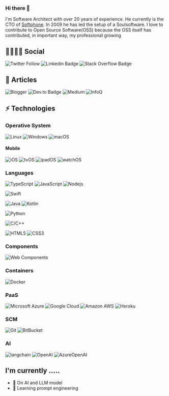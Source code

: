 ### Hi there 👋

I'm Software Architect with over 20 years of experience. He currently is the CTO of [Softphone](http://www.softphone.it). In 2009 he has led the setup of a Soulsoftware.
I love to contribute to Open Source Software(OSS) because the OSS itself has contributed, in important way, my professional growing

## 👩‍👩‍👦‍👦 Social

![Twitter Follow](https://img.shields.io/twitter/follow/bsorrentinoJ?label=twitter)
![Linkedin Badge](https://img.shields.io/badge/-Linked%20In-blue?style=flat-square&logo=Linkedin&logoColor=white&link=https://www.linkedin.com/in/bartolomeosorrentino/)
![Stack Overflow Badge](https://img.shields.io/badge/-Stack%20Overflow-gray?style=social&logo=stackoverflow&link=https://stackoverflow.com/users/521197/bsorrentino)

## 📜 Articles
![Blogger](https://img.shields.io/badge/-Blogger-orange?style=flat-square&logo=blogger&labelColor=E0E0E0&https://soulsoftware-bsc.blogspot.com/)
![Dev.to Badge](https://img.shields.io/badge/-Dev.To-gray?style=flat-square&logo=dev.to&link=https://dev.to/bsorrentino)
![Medium](https://img.shields.io/badge/-Medium-black?logo=medium&link=https://medium.com/@bsorrentino)
![InfoQ](https://img.shields.io/badge/-InfoQ-blue?logo=infoq&link=https://www.infoq.com/profile/Bartolomeo-Sorrentino.1/)

## ⚡ Technologies

### Operative System
![Linux](https://img.shields.io/badge/Linux-black?style=flat-square&logo=linux&&logoColor=white)
![Windows](https://img.shields.io/badge/Windows-black?style=flat-square&logo=windows&logoColor=blue)
![macOS](https://img.shields.io/badge/macOS-black?style=flat-square&logo=macos&logoColor=white)


#### Mobile

![iOS](https://img.shields.io/badge/iPhone-black?style=flat-square&logo=ios&&logoColor=white)
![tvOS](https://img.shields.io/badge/tvOS-black?style=flat-square&logo=tvos&logoColor=black)
![ipadOS](https://img.shields.io/badge/ipadOS-black?style=flat-square&logo=ipados&logoColor=black)
![watchOS](https://img.shields.io/badge/watchOS-black?style=flat-square&logo=watchos&logoColor=black)



### Languages

![TypeScript](https://img.shields.io/badge/-TypeScript-007ACC?style=flat-square&logo=typescript&logoColor=black)
![JavaScript](https://img.shields.io/badge/-JavaScript-black?style=flat-square&logo=javascript)
![Nodejs](https://img.shields.io/badge/-Nodejs-339933?style=flat&logoColor=white&logo=Node.js)

![Swift](https://img.shields.io/badge/-Swift-FA7343?style=flat-square&logoColor=white&logo=Swift)

![Java](https://img.shields.io/badge/-java-black?style=flat-square&logo=openjdk&logoColor=white)
![Kotlin](https://img.shields.io/badge/-Kotlin-0095D5?style=flat-square&logoColor=white&logo=kotlin)

![Python](https://img.shields.io/badge/-Python-blue?style=flat-square&logoColor=cyan&logo=python)

![C/C++](https://img.shields.io/badge/-C++-00599C?style=flat-square&logo=c)

![HTML5](https://img.shields.io/badge/-HTML5-E34F26?style=flat-square&logo=html5&logoColor=white)
![CSS3](https://img.shields.io/badge/-CSS3-1572B6?style=flat-square&logo=css3)

### Components 

![Web Components](https://img.shields.io/badge/-Web%20Components-29ABE2?style=flat-square&logo=webcomponents.org&logoColor=white)

### Containers

![Docker](https://img.shields.io/badge/-Docker-black?style=flat-square&logo=docker)

### PaaS

![Microsoft Azure](https://img.shields.io/badge/Microsoft%20Azure-232F7E?style=flat-square&logo=microsoft-azure)
![Google Cloud](https://img.shields.io/badge/Google%20Cloud-black?style=flat-square&logo=google-cloud)
![Amazon AWS](https://img.shields.io/badge/Amazon%20AWS-232F3E?style=flat-square&logo=amazon-aws)
![Heroku](https://img.shields.io/badge/-Heroku-430098?style=flat-square&logo=heroku)

### SCM

![Git](https://img.shields.io/badge/-Git-black?style=flat-square&logo=git)
![BitBucket](https://img.shields.io/badge/-BitBucket-darkblue?style=flat-square&logo=bitbucket)

### AI

![langchain](https://img.shields.io/badge/-Langchain-gray?logo=langchain&link=https://python.langchain.com/docs/get_started/introduction)
![OpenAI](https://img.shields.io/badge/-OpenAI-black?logo=openai&link=https://openai.com)
![AzureOpenAI](https://img.shields.io/badge/-AzureOpenAI-black?logo=microsoft-azure&link=https://azure.microsoft.com/en-us/products/ai-services/openai-service)


## I'm currently .....

- 🔭  On AI and LLM model 
- 🌱 Learning prompt engineering 

<!--

**bsorrentino/bsorrentino** is a ✨ _special_ ✨ repository because its `README.md` (this file) appears on your GitHub profile.

Here are some ideas to get you started:

- 👯 I’m looking to collaborate on ...
- 🤔 I’m looking for help with ...
- 💬 Ask me about ...
- 📫 How to reach me: ...
- 😄 Pronouns: ...
- ⚡ Fun fact: ...
-->
